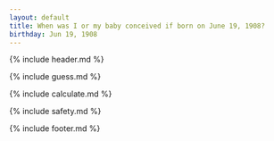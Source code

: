 ```yaml
---
layout: default
title: When was I or my baby conceived if born on June 19, 1908?
birthday: Jun 19, 1908
---
```


{% include header.md %}

{% include guess.md %}

{% include calculate.md %}

{% include safety.md %}

{% include footer.md %}



